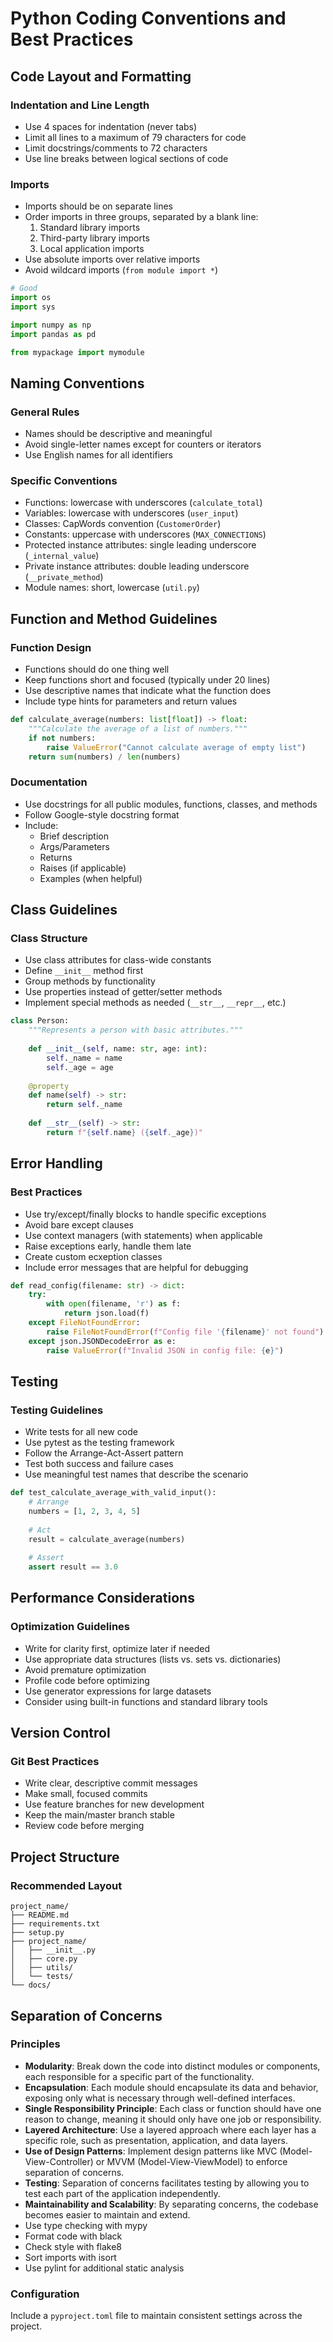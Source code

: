 # Python Coding Conventions and Best Practices

## Code Layout and Formatting

### Indentation and Line Length
- Use 4 spaces for indentation (never tabs)
- Limit all lines to a maximum of 79 characters for code
- Limit docstrings/comments to 72 characters
- Use line breaks between logical sections of code

### Imports
- Imports should be on separate lines
- Order imports in three groups, separated by a blank line:
    1. Standard library imports
    2. Third-party library imports
    3. Local application imports
- Use absolute imports over relative imports
- Avoid wildcard imports (`from module import *`)

```python
# Good
import os
import sys

import numpy as np
import pandas as pd

from mypackage import mymodule
```

## Naming Conventions

### General Rules
- Names should be descriptive and meaningful
- Avoid single-letter names except for counters or iterators
- Use English names for all identifiers

### Specific Conventions
- Functions: lowercase with underscores (`calculate_total`)
- Variables: lowercase with underscores (`user_input`)
- Classes: CapWords convention (`CustomerOrder`)
- Constants: uppercase with underscores (`MAX_CONNECTIONS`)
- Protected instance attributes: single leading underscore (`_internal_value`)
- Private instance attributes: double leading underscore (`__private_method`)
- Module names: short, lowercase (`util.py`)

## Function and Method Guidelines

### Function Design
- Functions should do one thing well
- Keep functions short and focused (typically under 20 lines)
- Use descriptive names that indicate what the function does
- Include type hints for parameters and return values

```python
def calculate_average(numbers: list[float]) -> float:
    """Calculate the average of a list of numbers."""
    if not numbers:
        raise ValueError("Cannot calculate average of empty list")
    return sum(numbers) / len(numbers)
```

### Documentation
- Use docstrings for all public modules, functions, classes, and methods
- Follow Google-style docstring format
- Include:
    - Brief description
    - Args/Parameters
    - Returns
    - Raises (if applicable)
    - Examples (when helpful)

## Class Guidelines

### Class Structure
- Use class attributes for class-wide constants
- Define `__init__` method first
- Group methods by functionality
- Use properties instead of getter/setter methods
- Implement special methods as needed (`__str__`, `__repr__`, etc.)

```python
class Person:
    """Represents a person with basic attributes."""
    
    def __init__(self, name: str, age: int):
        self._name = name
        self._age = age
    
    @property
    def name(self) -> str:
        return self._name
    
    def __str__(self) -> str:
        return f"{self.name} ({self._age})"
```

## Error Handling

### Best Practices
- Use try/except/finally blocks to handle specific exceptions
- Avoid bare except clauses
- Use context managers (with statements) when applicable
- Raise exceptions early, handle them late
- Create custom ecxeption classes
- Include error messages that are helpful for debugging

```python
def read_config(filename: str) -> dict:
    try:
        with open(filename, 'r') as f:
            return json.load(f)
    except FileNotFoundError:
        raise FileNotFoundError(f"Config file '{filename}' not found")
    except json.JSONDecodeError as e:
        raise ValueError(f"Invalid JSON in config file: {e}")
```

## Testing

### Testing Guidelines
- Write tests for all new code
- Use pytest as the testing framework
- Follow the Arrange-Act-Assert pattern
- Test both success and failure cases
- Use meaningful test names that describe the scenario

```python
def test_calculate_average_with_valid_input():
    # Arrange
    numbers = [1, 2, 3, 4, 5]
    
    # Act
    result = calculate_average(numbers)
    
    # Assert
    assert result == 3.0
```

## Performance Considerations

### Optimization Guidelines
- Write for clarity first, optimize later if needed
- Use appropriate data structures (lists vs. sets vs. dictionaries)
- Avoid premature optimization
- Profile code before optimizing
- Use generator expressions for large datasets
- Consider using built-in functions and standard library tools

## Version Control

### Git Best Practices
- Write clear, descriptive commit messages
- Make small, focused commits
- Use feature branches for new development
- Keep the main/master branch stable
- Review code before merging

## Project Structure

### Recommended Layout
```
project_name/
├── README.md
├── requirements.txt
├── setup.py
├── project_name/
│   ├── __init__.py
│   ├── core.py
│   ├── utils/
│   └── tests/
└── docs/
```

## Separation of Concerns

### Principles
- **Modularity**: Break down the code into distinct modules or components, each responsible for a specific part of the functionality.
- **Encapsulation**: Each module should encapsulate its data and behavior, exposing only what is necessary through well-defined interfaces.
- **Single Responsibility Principle**: Each class or function should have one reason to change, meaning it should only have one job or responsibility.
- **Layered Architecture**: Use a layered approach where each layer has a specific role, such as presentation, application, and data layers.
- **Use of Design Patterns**: Implement design patterns like MVC (Model-View-Controller) or MVVM (Model-View-ViewModel) to enforce separation of concerns.
- **Testing**: Separation of concerns facilitates testing by allowing you to test each part of the application independently.
- **Maintainability and Scalability**: By separating concerns, the codebase becomes easier to maintain and extend.
- Use type checking with mypy
- Format code with black
- Check style with flake8
- Sort imports with isort
- Use pylint for additional static analysis

### Configuration
Include a `pyproject.toml` file to maintain consistent settings across the project.
